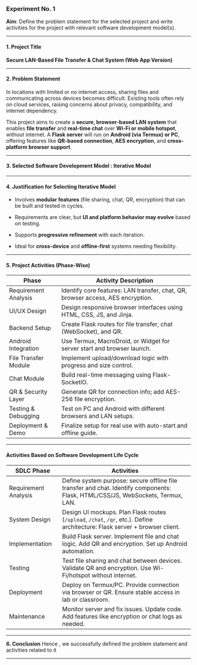 

### **Experiment No. 1**

**Aim**: Define the problem statement for the selected project and write activities for the project with relevant software development model(s).

***

#### 1. Project Title

**Secure LAN-Based File Transfer & Chat System (Web App Version)**

***

#### 2. Problem Statement

In locations with limited or no internet access, sharing files and communicating across devices becomes difficult. Existing tools often rely on cloud services, raising concerns about privacy, compatibility, and internet dependency.

This project aims to create a **secure, browser-based LAN system** that enables **file transfer** and **real-time chat** over **Wi-Fi or mobile hotspot**, without internet. A **Flask server** will run on **Android (via Termux) or PC**, offering features like **QR-based connection**, **AES encryption**, and **cross-platform browser support**.

***

#### 3. Selected Software Development Model : **Iterative Model**

***

#### 4. Justification for Selecting Iterative Model

-   Involves **modular features** (file sharing, chat, QR, encryption) that can be built and tested in cycles.
    
-   Requirements are clear, but **UI and platform behavior may evolve** based on testing.
    
-   Supports **progressive refinement** with each iteration.
    
-   Ideal for **cross-device** and **offline-first** systems needing flexibility.
    

***

#### 5. Project Activities (Phase-Wise)

| **Phase** | **Activity Description** |
| --- | --- |
| Requirement Analysis | Identify core features: LAN transfer, chat, QR, browser access, AES encryption. |
| UI/UX Design | Design responsive browser interfaces using HTML, CSS, JS, and Jinja. |
| Backend Setup | Create Flask routes for file transfer, chat (WebSocket), and QR. |
| Android Integration | Use Termux, MacroDroid, or Widget for server start and browser launch. |
| File Transfer Module | Implement upload/download logic with progress and size control. |
| Chat Module | Build real-time messaging using Flask-SocketIO. |
| QR & Security Layer | Generate QR for connection info; add AES-256 file encryption. |
| Testing & Debugging | Test on PC and Android with different browsers and LAN setups. |
| Deployment & Demo | Finalize setup for real use with auto-start and offline guide. |

***

#### Activities Based on Software Development Life Cycle

| **SDLC Phase** | **Activities** |
| --- | --- |
| Requirement Analysis | Define system purpose: secure offline file transfer and chat. Identify components: Flask, HTML/CSS/JS, WebSockets, Termux, LAN. |
| System Design | Design UI mockups. Plan Flask routes (`/upload`, `/chat`, `/qr`, etc.). Define architecture: Flask server + browser client. |
| Implementation | Build Flask server. Implement file and chat logic. Add QR and encryption. Set up Android automation. |
| Testing | Test file sharing and chat between devices. Validate QR and encryption. Use Wi-Fi/hotspot without internet. |
| Deployment | Deploy on Termux/PC. Provide connection via browser or QR. Ensure stable access in lab or classroom. |
| Maintenance | Monitor server and fix issues. Update code. Add features like encryption or chat logs as needed. |

***


**6. Conclusion**  Hence , we successfully defined the problem statement and activities related to it

***
